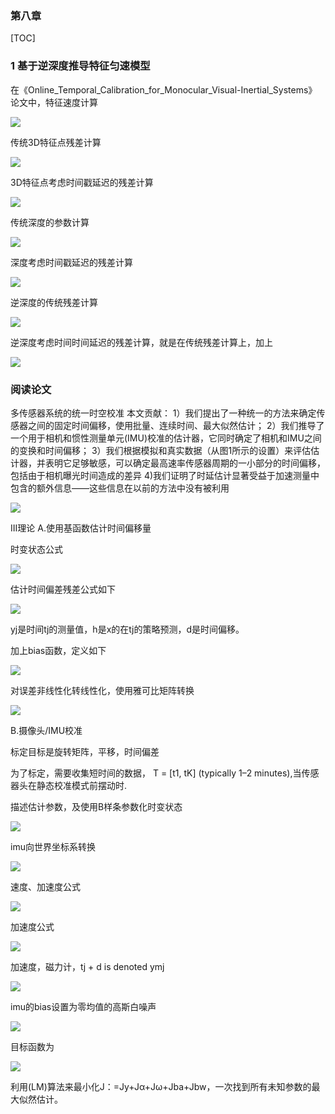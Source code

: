 ### 第八章

[TOC]



### 1 基于逆深度推导特征匀速模型

在《Online_Temporal_Calibration_for_Monocular_Visual-Inertial_Systems》论文中，特征速度计算

![](images/00.png)

传统3D特征点残差计算

![](images/01.png)

3D特征点考虑时间戳延迟的残差计算

![](images/02.png)

传统深度的参数计算

![](images/03.png)

深度考虑时间戳延迟的残差计算

![](images/04.png)

逆深度的传统残差计算

![](images/01.jpg)

逆深度考虑时间时间延迟的残差计算，就是在传统残差计算上，加上

![](images/02.jpg)

### 阅读论文

多传感器系统的统一时空校准
本文贡献：
1）我们提出了一种统一的方法来确定传感器之间的固定时间偏移，使用批量、连续时间、最大似然估计；
2）我们推导了一个用于相机和惯性测量单元(IMU)校准的估计器，它同时确定了相机和IMU之间的变换和时间偏移；
3）我们根据模拟和真实数据（从图1所示的设置）来评估估计器，并表明它足够敏感，可以确定最高速率传感器周期的一小部分的时间偏移，包括由于相机曝光时间造成的差异
4)我们证明了时延估计显著受益于加速测量中包含的额外信息——这些信息在以前的方法中没有被利用

![](images/01.jpg)

III理论
A.使用基函数估计时间偏移量

时变状态公式 

![](images/02.jpg)

估计时间偏差残差公式如下

![](images/03.jpg)

yj是时间tj的测量值，h是x的在tj的策略预测，d是时间偏移。

加上bias函数，定义如下

![](images/04.jpg)

对误差非线性化转线性化，使用雅可比矩阵转换

![](images/05.jpg)

B.摄像头/IMU校准

标定目标是旋转矩阵，平移，时间偏差

为了标定，需要收集短时间的数据， T = [t1, tK] (typically 1–2 minutes),当传感器头在静态校准模式前摆动时.

描述估计参数，及使用B样条参数化时变状态

![](images/06.jpg)

imu向世界坐标系转换

![](images/07.jpg)

速度、加速度公式

![](images/08.jpg)

加速度公式

![](images/09.jpg)

加速度，磁力计，tj + d is denoted ymj

![](images/10.jpg)

imu的bias设置为零均值的高斯白噪声

![](images/11.jpg)

目标函数为

![](images/12.jpg)

利用(LM)算法来最小化J：=Jy+Jα+Jω+Jba+Jbw，一次找到所有未知参数的最大似然估计。
